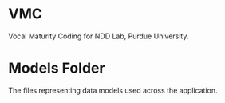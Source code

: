# VMC
Vocal Maturity Coding for NDD Lab, Purdue University.

# Models Folder
The files representing data models used across the application.